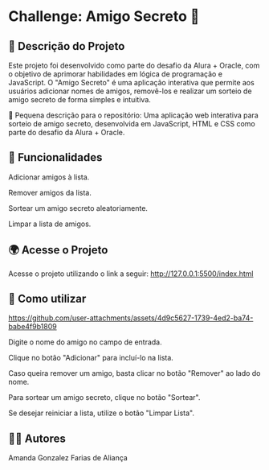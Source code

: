 # Challenge: Amigo Secreto 🎁

## 📌 Descrição do Projeto

Este projeto foi desenvolvido como parte do desafio da Alura + Oracle, com o objetivo de aprimorar habilidades em lógica de programação e JavaScript. O "Amigo Secreto" é uma aplicação interativa que permite aos usuários adicionar nomes de amigos, removê-los e realizar um sorteio de amigo secreto de forma simples e intuitiva.

🔹 Pequena descrição para o repositório:
Uma aplicação web interativa para sorteio de amigo secreto, desenvolvida em JavaScript, HTML e CSS como parte do desafio da Alura + Oracle.

## 🚀 Funcionalidades

Adicionar amigos à lista.

Remover amigos da lista.

Sortear um amigo secreto aleatoriamente.

Limpar a lista de amigos.

## 🌍 Acesse o Projeto
Acesse o projeto utilizando o link a seguir: 
http://127.0.0.1:5500/index.html

## 🎯 Como utilizar


https://github.com/user-attachments/assets/4d9c5627-1739-4ed2-ba74-babe4f9b1809


Digite o nome do amigo no campo de entrada.

Clique no botão "Adicionar" para incluí-lo na lista.

Caso queira remover um amigo, basta clicar no botão "Remover" ao lado do nome.

Para sortear um amigo secreto, clique no botão "Sortear".

Se desejar reiniciar a lista, utilize o botão "Limpar Lista".


## 👨‍💻 Autores

Amanda Gonzalez Farias de Aliança
